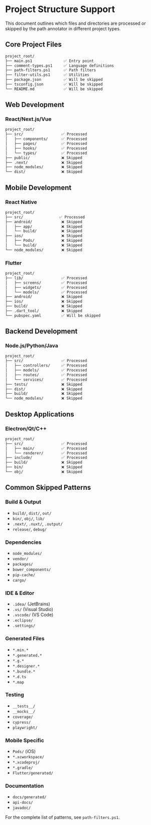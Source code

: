 # Project Structure Support

This document outlines which files and directories are processed or skipped by the path annotator in different project types.

## Core Project Files

```sh
project_root/
├── main.ps1              ✅ Entry point
├── comment-types.ps1     ✅ Language definitions
├── path-filters.ps1      ✅ Path filters
├── filter-utils.ps1      ✅ Utilities
├── package.json          ✅ Will be skipped
├── tsconfig.json         ✅ Will be skipped
└── README.md             ✅ Will be skipped
```

## Web Development

### React/Next.js/Vue

```sh
project_root/
├── src/                 ✅ Processed
│   ├── components/      ✅ Processed
│   ├── pages/           ✅ Processed
│   ├── hooks/           ✅ Processed
│   └── types/           ✅ Processed
├── public/              ❌ Skipped
├── .next/               ❌ Skipped
├── node_modules/        ❌ Skipped
└── dist/                ❌ Skipped
```

## Mobile Development

### React Native

```sh
project_root/
├── src/                ✅ Processed
├── android/             ❌ Skipped
│   ├── app/             ❌ Skipped
│   └── build/           ❌ Skipped
├── ios/                 ❌ Skipped
│   ├── Pods/            ❌ Skipped
│   └── build/           ❌ Skipped
└── node_modules/        ❌ Skipped
```

### Flutter

```sh
project_root/
├── lib/                 ✅ Processed
│   ├── screens/         ✅ Processed
│   ├── widgets/         ✅ Processed
│   └── models/          ✅ Processed
├── android/             ❌ Skipped
├── ios/                 ❌ Skipped
├── build/               ❌ Skipped
├── .dart_tool/          ❌ Skipped
└── pubspec.yaml         ✅ Will be skipped
```

## Backend Development

### Node.js/Python/Java

```sh
project_root/
├── src/                 ✅ Processed
│   ├── controllers/     ✅ Processed
│   ├── models/          ✅ Processed
│   ├── routes/          ✅ Processed
│   └── services/        ✅ Processed
├── tests/               ❌ Skipped
├── dist/                ❌ Skipped
├── build/               ❌ Skipped
└── node_modules/        ❌ Skipped
```

## Desktop Applications

### Electron/Qt/C++

```sh
project_root/
├── src/                 ✅ Processed
│   ├── main/            ✅ Processed
│   └── renderer/        ✅ Processed
├── include/             ✅ Processed
├── build/               ❌ Skipped
├── bin/                 ❌ Skipped
└── obj/                 ❌ Skipped
```

## Common Skipped Patterns

### Build & Output

- `build/`, `dist/`, `out/`
- `bin/`, `obj/`, `lib/`
- `.next/`, `.nuxt/`, `.output/`
- `release/`, `debug/`

### Dependencies

- `node_modules/`
- `vendor/`
- `packages/`
- `bower_components/`
- `pip-cache/`
- `cargo/`

### IDE & Editor

- `.idea/` (JetBrains)
- `.vs/` (Visual Studio)
- `.vscode/` (VS Code)
- `.eclipse/`
- `.settings/`

### Generated Files

- `*.min.*`
- `*.generated.*`
- `*.g.*`
- `*.designer.*`
- `*.bundle.*`
- `*.d.ts`
- `*.map`

### Testing

- `__tests__/`
- `__mocks__/`
- `coverage/`
- `cypress/`
- `playwright/`

### Mobile Specific

- `Pods/` (iOS)
- `*.xcworkspace/`
- `*.xcodeproj/`
- `*.gradle/`
- `Flutter/generated/`

### Documentation

- `docs/generated/`
- `api-docs/`
- `javadoc/`

For the complete list of patterns, see `path-filters.ps1`.
